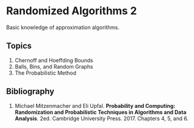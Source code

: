 # Randomized Algorithms 2
Basic knowledge of approximation algorithms.

## Topics
1.	Chernoff and Hoeffding Bounds 
2.	Balls, Bins, and Random Graphs
3.	The Probabilistic Method

## Bibliography
1. Michael Mitzenmacher and Eli Upfal. **Probability and Computing: Randomization and Probabilistic Techniques in Algorithms and Data Analysis**. 2ed. Cambridge University Press. 2017.  Chapters 4, 5, and 6.
